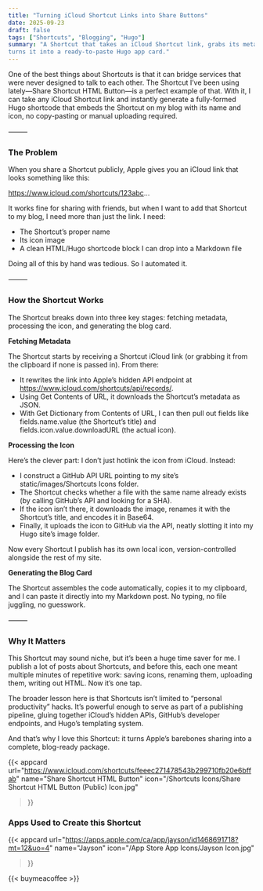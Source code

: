 ```yaml
---
title: "Turning iCloud Shortcut Links into Share Buttons"
date: 2025-09-23
draft: false
tags: ["Shortcuts", "Blogging", "Hugo"]
summary: "A Shortcut that takes an iCloud Shortcut link, grabs its metadata and icon, and 
turns it into a ready-to-paste Hugo app card."
---
```



One of the best things about Shortcuts is that it can bridge services that were never designed 
to talk to each other. The Shortcut I’ve been using lately—Share Shortcut HTML Button—is a 
perfect example of that. With it, I can take any iCloud Shortcut link and instantly generate 
a fully-formed Hugo shortcode that embeds the Shortcut on my blog with its name and icon, no 
copy-pasting or manual uploading required.

⸻

### The Problem

When you share a Shortcut publicly, Apple gives you an iCloud link that looks something 
like this:

https://www.icloud.com/shortcuts/123abc...

It works fine for sharing with friends, but when I want to add that Shortcut to my blog, I 
need more than just the link. I need:
- The Shortcut’s proper name
- Its icon image
- A clean HTML/Hugo shortcode block I can drop into a Markdown file

Doing all of this by hand was tedious. So I automated it.

⸻

### How the Shortcut Works

The Shortcut breaks down into three key stages: fetching metadata, processing the icon, and 
generating the blog card.

**Fetching Metadata**

The Shortcut starts by receiving a Shortcut iCloud link (or grabbing it from the clipboard 
if none is passed in). From there:
- It rewrites the link into Apple’s hidden API endpoint at https://www.icloud.com/shortcuts/api/records/.
- Using Get Contents of URL, it downloads the Shortcut’s metadata as JSON.
- With Get Dictionary from Contents of URL, I can then pull out fields like fields.name.value 
(the Shortcut’s title) and fields.icon.value.downloadURL (the actual icon).

**Processing the Icon**

Here’s the clever part: I don’t just hotlink the icon from iCloud. Instead:
- I construct a GitHub API URL pointing to my site’s static/images/Shortcuts Icons folder.
- The Shortcut checks whether a file with the same name already exists (by calling GitHub’s 
API and looking for a SHA).
- If the icon isn’t there, it downloads the image, renames it with the Shortcut’s title, and 
encodes it in Base64.
- Finally, it uploads the icon to GitHub via the API, neatly slotting it into my Hugo site’s 
image folder.

Now every Shortcut I publish has its own local icon, version-controlled alongside the rest 
of my site.

**Generating the Blog Card**

The Shortcut assembles the code automatically, copies it to my clipboard, and I can paste 
it directly into my Markdown post. No typing, no file juggling, no guesswork.

⸻

### Why It Matters

This Shortcut may sound niche, but it’s been a huge time saver for me. I publish a lot of 
posts about Shortcuts, and before this, each one meant multiple minutes of repetitive work: 
saving icons, renaming them, uploading them, writing out HTML. Now it’s one tap.

The broader lesson here is that Shortcuts isn’t limited to “personal productivity” hacks. 
It’s powerful enough to serve as part of a publishing pipeline, gluing together iCloud’s 
hidden APIs, GitHub’s developer endpoints, and Hugo’s templating system.

And that’s why I love this Shortcut: it turns Apple’s barebones sharing into a complete, 
blog-ready package.

{{< appcard 
    url="https://www.icloud.com/shortcuts/feeec271478543b299710fb20e6bffab" 
    name="Share Shortcut HTML Button" 
    icon="/Shortcuts Icons/Share Shortcut HTML Button (Public) Icon.jpg" 
>}}

### Apps Used to Create this Shortcut

{{< appcard 
    url="https://apps.apple.com/ca/app/jayson/id1468691718?mt=12&uo=4" 
    name="Jayson" 
    icon="/App Store App Icons/Jayson Icon.jpg" 
>}}

{{< buymeacoffee >}}
